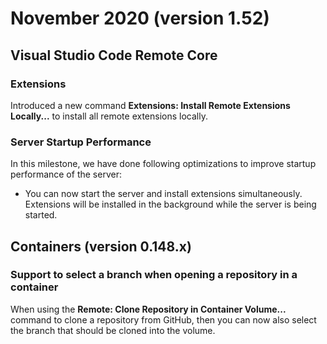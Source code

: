 # November 2020 (version 1.52)

## Visual Studio Code Remote Core

### Extensions

Introduced a new command **Extensions: Install Remote Extensions Locally...** to install all remote extensions locally.

### Server Startup Performance

In this milestone, we have done following optimizations to improve startup performance of the server:

- You can now start the server and install extensions simultaneously. Extensions will be installed in the background while the server is being started.

## Containers (version 0.148.x)

### Support to select a branch when opening a repository in a container

When using the **Remote: Clone Repository in Container Volume...** command to clone a repository from GitHub, then you can now also select the branch that should be cloned into the volume.
